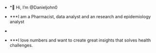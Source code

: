 - *👋 Hi, I’m @Danieljohn0

- ***I am a Pharmacist, data analyst and an research and epidemiology analyst
- 
- ***I love numbers and want to create great insights that solves health challenges.
<!---
Danieljohn0/Danieljohn0 is a ✨ special ✨ repository because its `README.md` (this file) appears on your GitHub profile.
You can click the Preview link to take a look at your changes.
--->
